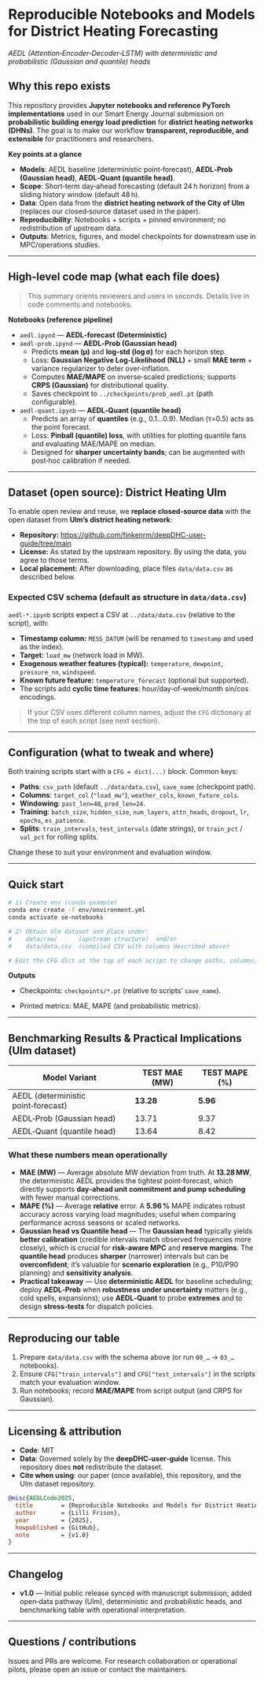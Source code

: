 # Reproducible Notebooks and Models for District Heating Forecasting

_AEDL (Attention‑Encoder‑Decoder‑LSTM) with deterministic and probabilistic (Gaussian and quantile) heads_

## Why this repo exists
This repository provides **Jupyter notebooks and reference PyTorch implementations** used in our Smart Energy Journal submission on **probabilistic building energy load prediction** for **district heating networks (DHNs)**. The goal is to make our workflow **transparent, reproducible, and extensible** for practitioners and researchers.

**Key points at a glance**
- **Models**: AEDL baseline (deterministic point‑forecast), **AEDL‑Prob (Gaussian head)**, **AEDL‑Quant (quantile head)**.
- **Scope**: Short‑term day‑ahead forecasting (default 24 h horizon) from a sliding history window (default 48 h).
- **Data**: Open data from the **district heating network of the City of Ulm** (replaces our closed‑source dataset used in the paper).
- **Reproducibility**: Notebooks + scripts + pinned environment; no redistribution of upstream data.
- **Outputs**: Metrics, figures, and model checkpoints for downstream use in MPC/operations studies.

---

## High‑level code map (what each file does)
> This summary orients reviewers and users in seconds. Details live in code comments and notebooks.

**Notebooks (reference pipeline)**
- `aedl.ipynd` — **AEDL‑forecast (Deterministic)**
- `aedl-prob.ipynd` — **AEDL‑Prob (Gaussian head)**
  - Predicts **mean (μ)** and **log‑std (log σ)** for each horizon step.
  - Loss: **Gaussian Negative Log‑Likelihood (NLL)** + small **MAE term** + variance regularizer to deter over‑inflation.
  - Computes **MAE/MAPE** on inverse‑scaled predictions; supports **CRPS (Gaussian)** for distributional quality.
  - Saves checkpoint to `../checkpoints/prob_aedl.pt` (path configurable).
- `aedl-quant.ipynb` — **AEDL‑Quant (quantile head)**
  - Predicts an array of **quantiles** (e.g., 0.1…0.9). Median (τ=0.5) acts as the point forecast.
  - Loss: **Pinball (quantile) loss**, with utilities for plotting quantile fans and evaluating MAE/MAPE on median.
  - Designed for **sharper uncertainty bands**; can be augmented with post‑hoc calibration if needed.


---

## Dataset (open source): District Heating Ulm
To enable open review and reuse, we **replace closed‑source data** with the open dataset from **Ulm’s district heating network**:

- **Repository:** https://github.com/finkenrm/deepDHC-user-guide/tree/main  
- **License:** As stated by the upstream repository. By using the data, you agree to those terms.
- **Local placement:** After downloading, place files  `data/data.csv` as described below.

### Expected CSV schema (default as structure in  `data/data.csv`)
`aedl-*.ipynb` scripts expect a CSV at `../data/data.csv` (relative to the script), with:
- **Timestamp column:** `MESS_DATUM` (will be renamed to `timestamp` and used as the index).
- **Target:** `load_mw` (network load in MW).
- **Exogenous weather features (typical):** `temperature`, `dewpoint`, `pressure_nn`, `windspeed`.
- **Known future feature:** `temperature_forecast` (optional but supported).
- The scripts add **cyclic time features**: hour/day‑of‑week/month sin/cos encodings.

> If your CSV uses different column names, adjust the `CFG` dictionary at the top of each script (see next section).

---

## Configuration (what to tweak and where)
Both training scripts start with a `CFG = dict(...)` block. Common keys:
- **Paths**: `csv_path` (default `../data/data.csv`), `save_name` (checkpoint path).
- **Columns**: `target_col` (`"load_mw"`), `weather_cols`, `known_future_cols`.
- **Windowing**: `past_len=48`, `pred_len=24`.
- **Training**: `batch_size`, `hidden_size`, `num_layers`, `attn_heads`, `dropout`, `lr`, `epochs`, `es_patience`.
- **Splits**: `train_intervals`, `test_intervals` (date strings), or `train_pct` / `val_pct` for rolling splits.

Change these to suit your environment and evaluation window.

---

## Quick start

```bash
# 1) Create env (conda example)
conda env create -f env/environment.yml
conda activate se-notebooks

# 2) Obtain Ulm dataset and place under:
#    data/raw/      (upstream structure)  and/or
#    data/data.csv  (compiled CSV with columns described above)

# Edit the CFG dict at the top of each script to change paths, columns, or hyper‑parameters.
```

**Outputs**
- Checkpoints: `checkpoints/*.pt` (relative to scripts’ `save_name`).

- Printed metrics: MAE, MAPE (and probabilistic metrics).

---

## Benchmarking Results & Practical Implications (Ulm dataset)

| Model Variant                         | TEST MAE (MW) | TEST MAPE (%) |
|--------------------------------------|---------------|---------------|
| AEDL (deterministic point‑forecast)  | **13.28**     | **5.96**      |
| AEDL‑Prob (Gaussian head)            | 13.71         | 9.37          |
| AEDL‑Quant (quantile head)           | 13.64         | 8.42          |

### What these numbers mean operationally
- **MAE (MW)** — Average absolute MW deviation from truth. At **13.28 MW**, the deterministic AEDL provides the tightest point‑forecast, which directly supports **day‑ahead unit commitment and pump scheduling** with fewer manual corrections.
- **MAPE (%)** — Average **relative** error. A **5.96 %** MAPE indicates robust accuracy across varying load magnitudes; useful when comparing performance across seasons or scaled networks.
- **Gaussian head vs Quantile head** — The **Gaussian head** typically yields **better calibration** (credible intervals match observed frequencies more closely), which is crucial for **risk‑aware MPC** and **reserve margins**. The **quantile head** produces **sharper** (narrower) intervals but can be **overconfident**; it’s valuable for **scenario exploration** (e.g., P10/P90 planning) and **sensitivity analysis**.
- **Practical takeaway** — Use **deterministic AEDL** for baseline scheduling; deploy **AEDL‑Prob** when **robustness under uncertainty** matters (e.g., cold spells, expansions); use **AEDL‑Quant** to probe **extremes** and to design **stress‑tests** for dispatch policies.

---

## Reproducing our table
1. Prepare `data/data.csv` with the schema above (or run `00_…` → `03_…` notebooks).
2. Ensure `CFG["train_intervals"]` and `CFG["test_intervals"]` in the scripts match your evaluation window.
3. Run notebooks; record **MAE/MAPE** from script output (and CRPS for Gaussian).

---

## Licensing & attribution
- **Code**: MIT 
- **Data**: Governed solely by the **deepDHC‑user‑guide** license. This repository does **not** redistribute the dataset.
- **Cite when using**: our paper (once available), this repository, and the Ulm dataset repository.

```bibtex
@misc{AEDLCode2025,
  title        = {Reproducible Notebooks and Models for District Heating Forecasting (AEDL)},
  author       = {Lilli Frison},
  year         = {2025},
  howpublished = {GitHub},
  note         = {v1.0}
}
```

---

## Changelog
- **v1.0** — Initial public release synced with manuscript submission; added open‑data pathway (Ulm), deterministic and probabilistic heads, and benchmarking table with operational interpretation.

---

## Questions / contributions
Issues and PRs are welcome. For research collaboration or operational pilots, please open an issue or contact the maintainers.
